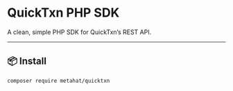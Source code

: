# QuickTxn PHP SDK

A clean, simple PHP SDK for QuickTxn’s REST API.

---

## 📦 Install

```bash
composer require metahat/quicktxn
